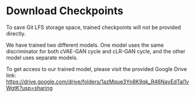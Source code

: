 # Download Checkpoints
To save Git LFS storage space, trained checkpoints will not be provided directly.

We have trained two different models. One model uses the same discriminator for both cVAE-GAN cycle and cLR-GAN cycle, and the other model uses separate models.

To get access to our trained model, please visit the provided Google Drive link:
https://drive.google.com/drive/folders/1azMque3Yn8K9qk_R46NayEdTal1vWgtK?usp=sharing

